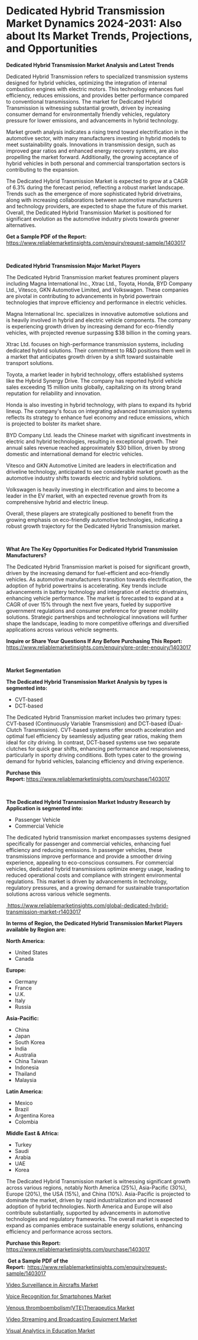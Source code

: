 <p><h1>Dedicated Hybrid Transmission Market Dynamics 2024-2031: Also about Its Market Trends, Projections, and Opportunities</h1></p><p><strong>Dedicated Hybrid Transmission Market Analysis and Latest Trends</strong></p>
<p><p>Dedicated Hybrid Transmission refers to specialized transmission systems designed for hybrid vehicles, optimizing the integration of internal combustion engines with electric motors. This technology enhances fuel efficiency, reduces emissions, and provides better performance compared to conventional transmissions. The market for Dedicated Hybrid Transmission is witnessing substantial growth, driven by increasing consumer demand for environmentally friendly vehicles, regulatory pressure for lower emissions, and advancements in hybrid technology.</p><p>Market growth analysis indicates a rising trend toward electrification in the automotive sector, with many manufacturers investing in hybrid models to meet sustainability goals. Innovations in transmission design, such as improved gear ratios and enhanced energy recovery systems, are also propelling the market forward. Additionally, the growing acceptance of hybrid vehicles in both personal and commercial transportation sectors is contributing to the expansion.</p><p>The Dedicated Hybrid Transmission Market is expected to grow at a CAGR of 6.3% during the forecast period, reflecting a robust market landscape. Trends such as the emergence of more sophisticated hybrid drivetrains, along with increasing collaborations between automotive manufacturers and technology providers, are expected to shape the future of this market. Overall, the Dedicated Hybrid Transmission Market is positioned for significant evolution as the automotive industry pivots towards greener alternatives.</p></p>
<p><strong>Get a Sample PDF of the Report:&nbsp;</strong> <a href="https://www.reliablemarketinsights.com/enquiry/request-sample/1403017?utm_campaign=1619&utm_medium=2&utm_source=Github&utm_content=ia&utm_term=23102024&utm_id=dedicated-hybrid-transmission">https://www.reliablemarketinsights.com/enquiry/request-sample/1403017</a></p>
<p>&nbsp;</p>
<p><strong>Dedicated Hybrid Transmission Major Market Players</strong></p>
<p><p>The Dedicated Hybrid Transmission market features prominent players including Magna International Inc., Xtrac Ltd., Toyota, Honda, BYD Company Ltd., Vitesco, GKN Automotive Limited, and Volkswagen. These companies are pivotal in contributing to advancements in hybrid powertrain technologies that improve efficiency and performance in electric vehicles.</p><p>Magna International Inc. specializes in innovative automotive solutions and is heavily involved in hybrid and electric vehicle components. The company is experiencing growth driven by increasing demand for eco-friendly vehicles, with projected revenue surpassing $38 billion in the coming years.</p><p>Xtrac Ltd. focuses on high-performance transmission systems, including dedicated hybrid solutions. Their commitment to R&D positions them well in a market that anticipates growth driven by a shift toward sustainable transport solutions.</p><p>Toyota, a market leader in hybrid technology, offers established systems like the Hybrid Synergy Drive. The company has reported hybrid vehicle sales exceeding 15 million units globally, capitalizing on its strong brand reputation for reliability and innovation.</p><p>Honda is also investing in hybrid technology, with plans to expand its hybrid lineup. The company's focus on integrating advanced transmission systems reflects its strategy to enhance fuel economy and reduce emissions, which is projected to bolster its market share.</p><p>BYD Company Ltd. leads the Chinese market with significant investments in electric and hybrid technologies, resulting in exceptional growth. Their annual sales revenue reached approximately $30 billion, driven by strong domestic and international demand for electric vehicles.</p><p>Vitesco and GKN Automotive Limited are leaders in electrification and driveline technology, anticipated to see considerable market growth as the automotive industry shifts towards electric and hybrid solutions.</p><p>Volkswagen is heavily investing in electrification and aims to become a leader in the EV market, with an expected revenue growth from its comprehensive hybrid and electric lineup. </p><p>Overall, these players are strategically positioned to benefit from the growing emphasis on eco-friendly automotive technologies, indicating a robust growth trajectory for the Dedicated Hybrid Transmission market.</p></p>
<p>&nbsp;</p>
<p><strong>What Are The Key Opportunities For Dedicated Hybrid Transmission Manufacturers?</strong></p>
<p><p>The Dedicated Hybrid Transmission market is poised for significant growth, driven by the increasing demand for fuel-efficient and eco-friendly vehicles. As automotive manufacturers transition towards electrification, the adoption of hybrid powertrains is accelerating. Key trends include advancements in battery technology and integration of electric drivetrains, enhancing vehicle performance. The market is forecasted to expand at a CAGR of over 15% through the next five years, fueled by supportive government regulations and consumer preference for greener mobility solutions. Strategic partnerships and technological innovations will further shape the landscape, leading to more competitive offerings and diversified applications across various vehicle segments.</p></p>
<p><strong>Inquire or Share Your Questions If Any Before Purchasing This Report:</strong> <a href="https://www.reliablemarketinsights.com/enquiry/pre-order-enquiry/1403017?utm_campaign=1619&utm_medium=2&utm_source=Github&utm_content=ia&utm_term=23102024&utm_id=dedicated-hybrid-transmission">https://www.reliablemarketinsights.com/enquiry/pre-order-enquiry/1403017</a></p>
<p>&nbsp;</p>
<p><strong>Market Segmentation</strong></p>
<p><strong>The Dedicated Hybrid Transmission Market Analysis by types is segmented into:</strong></p>
<p><ul><li>CVT-based</li><li>DCT-based</li></ul></p>
<p><p>The Dedicated Hybrid Transmission market includes two primary types: CVT-based (Continuously Variable Transmission) and DCT-based (Dual-Clutch Transmission). CVT-based systems offer smooth acceleration and optimal fuel efficiency by seamlessly adjusting gear ratios, making them ideal for city driving. In contrast, DCT-based systems use two separate clutches for quick gear shifts, enhancing performance and responsiveness, particularly in sporty driving conditions. Both types cater to the growing demand for hybrid vehicles, balancing efficiency and driving experience.</p></p>
<p><strong>Purchase this Report:&nbsp;</strong><a href="https://www.reliablemarketinsights.com/purchase/1403017?utm_campaign=1619&utm_medium=2&utm_source=Github&utm_content=ia&utm_term=23102024&utm_id=dedicated-hybrid-transmission">https://www.reliablemarketinsights.com/purchase/1403017</a></p>
<p>&nbsp;</p>
<p><strong>The Dedicated Hybrid Transmission Market Industry Research by Application is segmented into:</strong></p>
<p><ul><li>Passenger Vehicle</li><li>Commercial Vehicle</li></ul></p>
<p><p>The dedicated hybrid transmission market encompasses systems designed specifically for passenger and commercial vehicles, enhancing fuel efficiency and reducing emissions. In passenger vehicles, these transmissions improve performance and provide a smoother driving experience, appealing to eco-conscious consumers. For commercial vehicles, dedicated hybrid transmissions optimize energy usage, leading to reduced operational costs and compliance with stringent environmental regulations. This market is driven by advancements in technology, regulatory pressures, and a growing demand for sustainable transportation solutions across various vehicle segments.</p></p>
<p><a href="https://www.reliablemarketinsights.com/global-dedicated-hybrid-transmission-market-r1403017?utm_campaign=1619&utm_medium=2&utm_source=Github&utm_content=ia&utm_term=23102024&utm_id=dedicated-hybrid-transmission">&nbsp;https://www.reliablemarketinsights.com/global-dedicated-hybrid-transmission-market-r1403017</a></p>
<p><strong>In terms of Region, the Dedicated Hybrid Transmission Market Players available by Region are:</strong></p>
<p>
    <p> <strong> North America: </strong>
        <ul>
            <li>United States</li>
            <li>Canada</li>
        </ul>
        </p> 
    <p> <strong> Europe: </strong>
        <ul>
            <li>Germany</li>
            <li>France</li>
            <li>U.K.</li>
            <li>Italy</li>
            <li>Russia</li>
        </ul>
        </p> 
    <p> <strong> Asia-Pacific: </strong>
        <ul>
            <li>China</li>
            <li>Japan</li>
            <li>South Korea</li>
            <li>India</li>
            <li>Australia</li>
            <li>China Taiwan</li>
            <li>Indonesia</li>
            <li>Thailand</li>
            <li>Malaysia</li>
        </ul>
        </p> 
    <p> <strong> Latin America: </strong>
        <ul>
            <li>Mexico</li>
            <li>Brazil</li>
            <li>Argentina Korea</li>
            <li>Colombia</li>
        </ul>
        </p> 
    <p> <strong> Middle East & Africa: </strong>
        <ul>
            <li>Turkey</li>
            <li>Saudi</li>
            <li>Arabia</li>
            <li>UAE</li>
            <li>Korea</li>
        </ul>
    </p>
    </p>
<p><p>The Dedicated Hybrid Transmission market is witnessing significant growth across various regions, notably North America (25%), Asia-Pacific (30%), Europe (20%), the USA (15%), and China (10%). Asia-Pacific is projected to dominate the market, driven by rapid industrialization and increased adoption of hybrid technologies. North America and Europe will also contribute substantially, supported by advancements in automotive technologies and regulatory frameworks. The overall market is expected to expand as companies embrace sustainable energy solutions, enhancing efficiency and performance across sectors.</p></p>
<p><strong>Purchase this Report: </strong><a href="https://www.reliablemarketinsights.com/purchase/1403017?utm_campaign=1619&utm_medium=2&utm_source=Github&utm_content=ia&utm_term=23102024&utm_id=dedicated-hybrid-transmission">https://www.reliablemarketinsights.com/purchase/1403017</a></p>
<p>&nbsp;<strong>Get a Sample PDF of the Report:&nbsp;&nbsp;</strong><a href="https://www.reliablemarketinsights.com/enquiry/request-sample/1403017?utm_campaign=1619&utm_medium=2&utm_source=Github&utm_content=ia&utm_term=23102024&utm_id=dedicated-hybrid-transmission">https://www.reliablemarketinsights.com/enquiry/request-sample/1403017</a></p>
<p><strong></strong></p>
<p><p><a href="https://www.linkedin.com/pulse/video-surveillance-aircrafts-market-analysis-product-segmentation-r5apf?utm_campaign=1619&utm_medium=2&utm_source=Github&utm_content=ia&utm_term=23102024&utm_id=dedicated-hybrid-transmission">Video Surveillance in Aircrafts Market</a></p><p><a href="https://www.linkedin.com/pulse/sustainability-trends-voice-recognition-smartphones-industry-au83f?utm_campaign=1619&utm_medium=2&utm_source=Github&utm_content=ia&utm_term=23102024&utm_id=dedicated-hybrid-transmission">Voice Recognition for Smartphones Market</a></p><p><a href="https://www.linkedin.com/pulse/venous-thromboembolismvtetherapeutics-market-maturity-analysis-hg3lc?utm_campaign=1619&utm_medium=2&utm_source=Github&utm_content=ia&utm_term=23102024&utm_id=dedicated-hybrid-transmission">Venous thromboembolism(VTE)Therapeutics Market</a></p><p><a href="https://www.linkedin.com/pulse/influencing-factors-video-streaming-broadcasting-equipment-wgywf?utm_campaign=1619&utm_medium=2&utm_source=Github&utm_content=ia&utm_term=23102024&utm_id=dedicated-hybrid-transmission">Video Streaming and Broadcasting Equipment Market</a></p><p><a href="https://www.linkedin.com/pulse/comprehensive-visual-analytics-education-market-report-regional-xcpyf?utm_campaign=1619&utm_medium=2&utm_source=Github&utm_content=ia&utm_term=23102024&utm_id=dedicated-hybrid-transmission">Visual Analytics in Education Market</a></p></p>